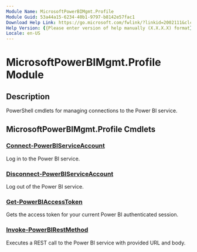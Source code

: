 ```yaml
---
Module Name: MicrosoftPowerBIMgmt.Profile
Module Guid: 53a44a15-6234-40b1-9797-b8142e57fac1
Download Help Link: https://go.microsoft.com/fwlink/?linkid=2002111&clcid=0x409
Help Version: {{Please enter version of help manually (X.X.X.X) format}}
Locale: en-US
---
```


# MicrosoftPowerBIMgmt.Profile Module
## Description
PowerShell cmdlets for managing connections to the Power BI service.

## MicrosoftPowerBIMgmt.Profile Cmdlets
### [Connect-PowerBIServiceAccount](Connect-PowerBIServiceAccount.md)
Log in to the Power BI service.

### [Disconnect-PowerBIServiceAccount](Disconnect-PowerBIServiceAccount.md)
Log out of the Power BI service.

### [Get-PowerBIAccessToken](Get-PowerBIAccessToken.md)
Gets the access token for your current Power BI authenticated session.

### [Invoke-PowerBIRestMethod](Invoke-PowerBIRestMethod.md)
Executes a REST call to the Power BI service with provided URL and body.

